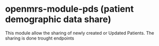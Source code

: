 # openmrs-module-pds (patient demographic data share)
This module allow the sharing of newly created or Updated Patients. The sharing is done trought endpoints 
